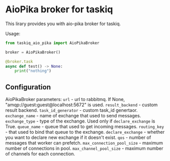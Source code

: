 # AioPika broker for taskiq

This lirary provides you with aio-pika broker for taskiq.

Usage:
```python
from taskiq_aio_pika import AioPikaBroker

broker = AioPikaBroker()

@broker.task
async def test() -> None:
    print("nothing")

```


## Configuration

AioPikaBroker parameters:
`url` - url to rabbitmq. If None, "amqp://guest:guest@localhost:5672" is used.
`result_backend` - custom result backend.
`task_id_generator` - custom task_id genertaor.
`exchange_name` - name of exchange that used to send messages.
`exchange_type` - type of the exchange. Used only if `declare_exchange` is True.
`queue_name` - queue that used to get incoming messages.
`routing_key` - that used to bind that queue to the exchange.
`declare_exchange` - whether you want to declare new exchange if it doesn't exist.
`qos` - number of messages that worker can prefetch.
`max_connection_pool_size` - maximum number of connections in pool.
`max_channel_pool_size` - maximum number of channels for each connection.
